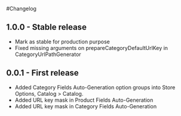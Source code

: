 #Changelog

## 1.0.0 - Stable release
* Mark as stable for production purpose
* Fixed missing arguments on prepareCategoryDefaultUrlKey in CategoryUrlPathGenerator

## 0.0.1 - First release
* Added Category Fields Auto-Generation option groups into Store Options, Catalog > Catalog.
* Added URL key mask in Product Fields Auto-Generation
* Added URL key mask in Category Fields Auto-Generation